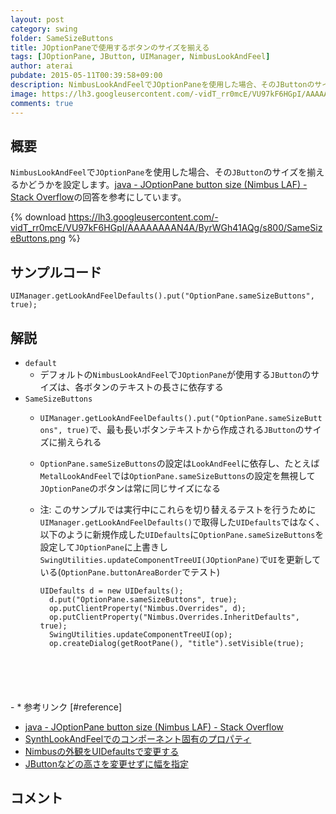 ```yaml
---
layout: post
category: swing
folder: SameSizeButtons
title: JOptionPaneで使用するボタンのサイズを揃える
tags: [JOptionPane, JButton, UIManager, NimbusLookAndFeel]
author: aterai
pubdate: 2015-05-11T00:39:58+09:00
description: NimbusLookAndFeelでJOptionPaneを使用した場合、そのJButtonのサイズを揃えるかどうかを設定します。
image: https://lh3.googleusercontent.com/-vidT_rr0mcE/VU97kF6HGpI/AAAAAAAAN4A/ByrWGh41AQg/s800/SameSizeButtons.png
comments: true
---
```

## 概要
`NimbusLookAndFeel`で`JOptionPane`を使用した場合、その`JButton`のサイズを揃えるかどうかを設定します。[java - JOptionPane button size (Nimbus LAF) - Stack Overflow](https://stackoverflow.com/questions/30138984/joptionpane-button-size-nimbus-laf)の回答を参考にしています。

{% download https://lh3.googleusercontent.com/-vidT_rr0mcE/VU97kF6HGpI/AAAAAAAAN4A/ByrWGh41AQg/s800/SameSizeButtons.png %}

## サンプルコード
<pre class="prettyprint"><code>UIManager.getLookAndFeelDefaults().put("OptionPane.sameSizeButtons", true);
</code></pre>

## 解説
- `default`
    - デフォルトの`NimbusLookAndFeel`で`JOptionPane`が使用する`JButton`のサイズは、各ボタンのテキストの長さに依存する
- `SameSizeButtons`
    - `UIManager.getLookAndFeelDefaults().put("OptionPane.sameSizeButtons", true)`で、最も長いボタンテキストから作成される`JButton`のサイズに揃えられる
    - `OptionPane.sameSizeButtons`の設定は`LookAndFeel`に依存し、たとえば`MetalLookAndFeel`では`OptionPane.sameSizeButtons`の設定を無視して`JOptionPane`のボタンは常に同じサイズになる
    - 注: このサンプルでは実行中にこれらを切り替えるテストを行うために`UIManager.getLookAndFeelDefaults()`で取得した`UIDefaults`ではなく、以下のように新規作成した`UIDefaults`に`OptionPane.sameSizeButtons`を設定して`JOptionPane`に上書きし`SwingUtilities.updateComponentTreeUI(JOptionPane)`で`UI`を更新している(`OptionPane.buttonAreaBorder`でテスト)
        
        <pre class="prettyprint"><code>UIDefaults d = new UIDefaults();
        d.put("OptionPane.sameSizeButtons", true);
        op.putClientProperty("Nimbus.Overrides", d);
        op.putClientProperty("Nimbus.Overrides.InheritDefaults", true);
        SwingUtilities.updateComponentTreeUI(op);
        op.createDialog(getRootPane(), "title").setVisible(true);
</code></pre>
    - * 参考リンク [#reference]
- [java - JOptionPane button size (Nimbus LAF) - Stack Overflow](https://stackoverflow.com/questions/30138984/joptionpane-button-size-nimbus-laf)
- [SynthLookAndFeelでのコンポーネント固有のプロパティ](https://docs.oracle.com/javase/jp/8/docs/api/javax/swing/plaf/synth/doc-files/componentProperties.html)
- [Nimbusの外観をUIDefaultsで変更する](https://ateraimemo.com/Swing/UIDefaultsOverrides.html)
- [JButtonなどの高さを変更せずに幅を指定](https://ateraimemo.com/Swing/ButtonWidth.html)

<!-- dummy comment line for breaking list -->

## コメント
